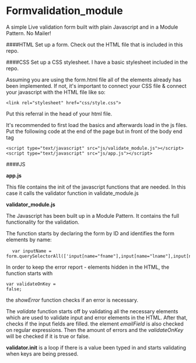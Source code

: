 # Formvalidation_module
A simple Live validation form built with plain Javascript and in a Module Pattern. No Mailer!


####HTML
Set up a form. Check out the HTML file that is included in this repo. 

####CSS
Set up a CSS stylesheet. I have a basic stylesheet included in the repo.

Assuming you are using the form.html file all of the elements already has been implemented. If not, it's important to connect your CSS file & connect your javascript with the HTML file like so:


    <link rel="stylesheet" href="css/style.css">


Put this referral in the head of your html file.

It's recommended to first load the basics and afterwards load in the js files. Put the following code at the end of the page but in front of the body end tag

  	<script type="text/javascript" src="js/validate_module.js"></script>
  	<script type="text/javascript" src="js/app.js"></script>

####JS

**app.js**

This file contains the init of the javascript functions that are needed. In this case it calls the validator function in validate_module.js 

**validator_module.js**

The Javascript has been built up in a Module Pattern. It contains the full functionality for the validation.

The function starts by declaring the form by ID and identifies the form elements by name: 

<pre lang="js">
  <code>var inputName = form.querySelectorAll(['input[name="fname"],input[name="lname"],input[name="email"],textarea[name="msg"]']);</code>
</pre>

In order to keep the error report - elements hidden in the HTML, the function starts with <pre lang="js"><code>var validateOnKey = false;</code></pre>

the *showError* function checks if an error is necessary. 

The *validate* function starts off by validating all the necessary elements which are used to validate input and error elements in the HTML. After that, checks if the input fields are filled. the element *emailField* is also checked on regular expressions.
Then the amount of errors and the *validateOnKey* will be checked if it is true or false.

**validator.init** is a loop if there is a value been typed in and starts validating when keys are being pressed.









